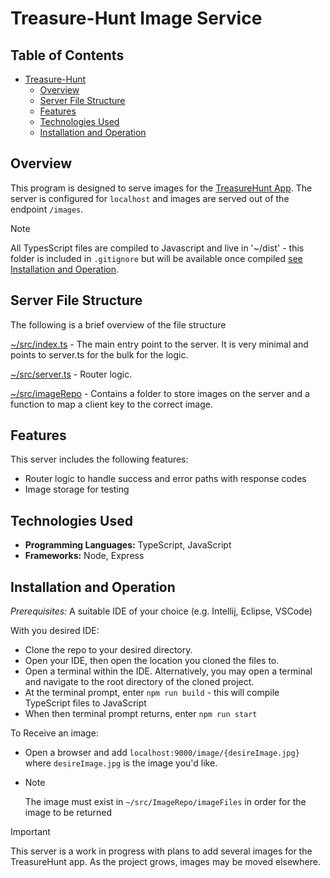 # Treasure-Hunt Image Service

## Table of Contents

- [Treasure-Hunt](#treasure-hunt)
    - [Overview](#overview)
    - [Server File Structure](#server-file-structure)
    - [Features](#features)
    - [Technologies Used](#technologies-used)
    - [Installation and Operation](#installation-and-operation)


## Overview

This program is designed to serve images for the [TreasureHunt App](https://github.com/voyagerfan/Treasure-Hunt). The server is configured for `localhost` and images are served out of the endpoint `/images`.
>[!NOTE]
> All TypesScript files are compiled to Javascript and live in '~/dist' - this folder is included in `.gitignore` but will be available once compiled [see Installation and Operation](#installation-and-operation). 

## Server File Structure
The following is a brief overview of the file structure

[~/src/index.ts](https://github.com/voyagerfan/NodeImageServer-TreasureHunt/blob/main/src/index.ts) - The main entry point to the server. It is very minimal and points to server.ts for the bulk for the logic.

[~/src/server.ts](https://github.com/voyagerfan/NodeImageServer-TreasureHunt/blob/main/src/server.ts) - Router logic.

[~/src/imageRepo](https://github.com/voyagerfan/NodeImageServer-TreasureHunt/tree/main/src/imageRepo) - Contains a folder to store images on the server and a function to map a client key to the correct image.

## Features

This server includes the following features:
* Router logic to handle success and error paths with response codes
* Image storage for testing

## Technologies Used

- **Programming Languages:** TypeScript, JavaScript
- **Frameworks:** Node, Express

## Installation and Operation
*Prerequisites:* A suitable IDE of your choice (e.g. Intellij, Eclipse, VSCode)

With you desired IDE:
* Clone the repo to your desired directory.
* Open your IDE, then open the location you cloned the files to.
* Open a terminal within the IDE. Alternatively, you may open a terminal and navigate to the root directory of the cloned project.
* At the terminal prompt, enter `npm run build` - this will compile TypeScript files to JavaScript
* When then terminal prompt returns, enter `npm run start`

To Receive an image:
* Open a browser and add `localhost:9000/image/{desireImage.jpg}` where `desireImage.jpg` is the image you'd like.
* >[!NOTE]
  > The image must exist in `~/src/ImageRepo/imageFiles` in order for the image to be returned

> [!IMPORTANT]
> This server is a work in progress with plans to add several images for the TreasureHunt app. As the project grows, images may be moved elsewhere.

